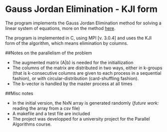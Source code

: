 Gauss Jordan Elimination - KJI form
=======

The program implements the Gauss Jordan Elimination method for solving a linear
system of equations, more on the method [here](http://en.wikipedia.org/wiki/Gaussian_elimination).

The program is implemented in C, using MPI [v. 3.0.4] and uses the KJI form of the algorithm, which means elimination by columns.

##Notes on the parallelism of the problem
- The augmented matrix (A|b) is needed for the initiallization
- The columns of the matrix are distributed in two ways, either in k-groups (that is k-consecutive columns
are given to each process in a sequential fashion), or with circular-distribution (card-shuffling fashion).
- The b-vector is handled by the master process at all times

##Misc notes
- In the initial version, the NxN array is generated randomly (*future work:* reading the array from a csv file)
- A makefile and a test file are included
- The project was developped for a university project for the Parallel Algorithms course.
